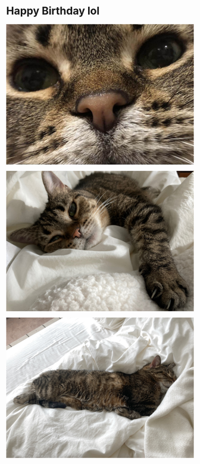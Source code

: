 # **Happy Birthday lol**

![Rufus](https://raw.githubusercontent.com/bigspider-bigworm/big-spider-big-worm/gh-pages/docs/assets/images/IMG_7210.jpg)

![Rufus](https://raw.githubusercontent.com/bigspider-bigworm/big-spider-big-worm/gh-pages/docs/assets/images/FullSizeRender.jpg)

![Rufus](https://raw.githubusercontent.com/bigspider-bigworm/big-spider-big-worm/gh-pages/docs/assets/images/IMG_7138.jpg)
